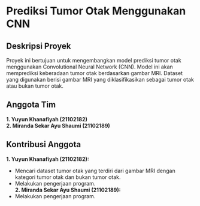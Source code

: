 # **Prediksi Tumor Otak Menggunakan CNN**

## **Deskripsi Proyek**
Proyek ini bertujuan untuk mengembangkan model prediksi tumor otak menggunakan Convolutional Neural Network (CNN). Model ini akan memprediksi keberadaan tumor otak berdasarkan gambar MRI. Dataset yang digunakan berisi gambar MRI yang diklasifikasikan sebagai tumor otak atau bukan tumor otak.

## **Anggota Tim**
**1. Yuyun Khanafiyah (21102182)** <br>
**2. Miranda Sekar Ayu Shaumi (21102189)**

## **Kontribusi Anggota**
**1. Yuyun Khanafiyah (21102182):**
- Mencari dataset tumor otak yang terdiri dari gambar MRI dengan kategori tumor otak dan bukan tumor otak.
- Melakukan pengerjaan program.<br>**2. Miranda Sekar Ayu Shaumi (21102189):**
- Melakukan pengerjaan program.
